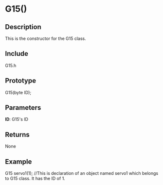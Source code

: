 # G15() #

## Description ##
This is the constructor for the G15 class.

## Include ##
G15.h

## Prototype ##
G15(byte ID);

## Parameters ##
**ID**: G15's ID

## Returns ##
None

## Example ##
G15 servo1(1);
//This is declaration of an object named servo1 which belongs to G15 class. It has the ID of 1.